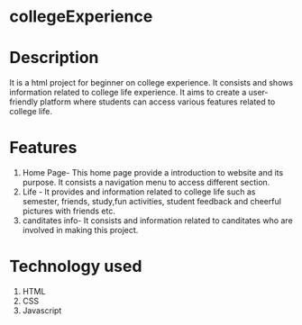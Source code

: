 # collegeExperience

# Description
It is a html project for beginner on college experience. It consists and shows information related to college life experience. It aims to create a user-friendly platform where students can access various features related to college life. 


# Features
1. Home Page- This home page provide a introduction to website and its purpose. It consists a navigation menu to access different section.
2. Life - It provides and information related to college life such as semester, friends, study,fun activities, student feedback and cheerful pictures with friends etc.
3. canditates info- It consists and information related to  canditates who are involved in making this project.

# Technology used
 1. HTML
 2. CSS
 3. Javascript
  
